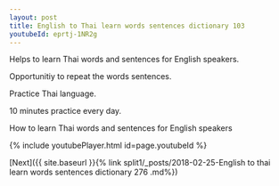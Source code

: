 ```yaml
---
layout: post
title: English to Thai learn words sentences dictionary 103 
youtubeId: eprtj-1NR2g
---
```

 
 
Helps to learn Thai words and sentences for English speakers.

Opportunitiy to repeat the words sentences. 

Practice Thai language. 
 
10 minutes practice every day. 
 
How to learn Thai words and sentences for English speakers 
 
{% include youtubePlayer.html id=page.youtubeId %}
 
 
[Next]({{ site.baseurl }}{% link  split1/_posts/2018-02-25-English to thai learn words sentences dictionary 276 .md%})
 
